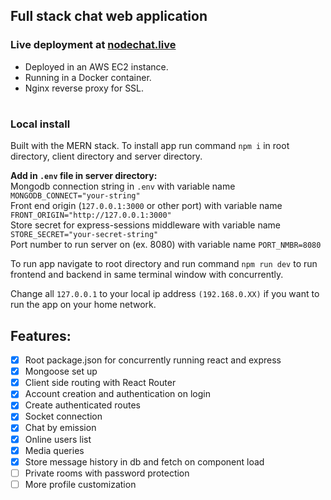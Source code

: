## Full stack chat web application

### Live deployment at [nodechat.live](https://nodechat.live/)
- Deployed in an AWS EC2 instance. 
- Running in a Docker container.
- Nginx reverse proxy for SSL. 
#
### Local install
Built with the MERN stack. To install app run command `npm i` in root directory, client directory and server directory.

**Add in `.env` file in server directory:**<br>
Mongodb connection string in `.env` with variable name `MONGODB_CONNECT="your-string"`<br>
Front end origin (`127.0.0.1:3000` or other port) with variable name `FRONT_ORIGIN="http://127.0.0.1:3000"`<br>
Store secret for express-sessions middleware with variable name `STORE_SECRET="your-secret-string"`<br>
Port number to run server on (ex. 8080) with variable name `PORT_NMBR=8080`

To run app navigate to root directory and run command `npm run dev` to run frontend and backend in same terminal window with concurrently.

Change all `127.0.0.1` to your local ip address `(192.168.0.XX)` if you want to run the app on your home network.<br>

## Features:
- [x] Root package.json for concurrently running react and express
- [x] Mongoose set up  <br>
- [x] Client side routing with React Router  <br>
- [x] Account creation and authentication on login  <br>
- [x] Create authenticated routes  <br>
- [x] Socket connection <br>
- [x] Chat by emission <br>
- [x] Online users list <br>
- [x] Media queries<br>
- [x] Store message history in db and fetch on component load<br>
- [ ] Private rooms with password protection <br>
- [ ] More profile customization
<br>

